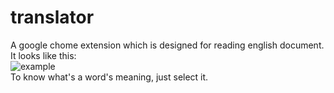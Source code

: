 # translator
A google chome extension which is designed for reading english document.  
It looks like this:  
![example](http://ww2.sinaimg.cn/mw690/68ddfa6fjw1es6h2vlabqj209i0a7wf5.jpg)  
To know what's a word's meaning, just select it.
